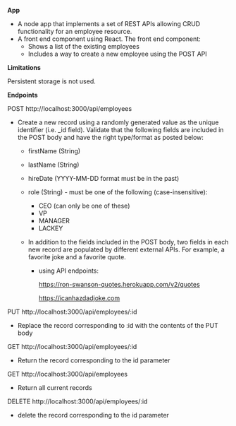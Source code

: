 **App**

- A node app that implements a set of REST APIs allowing CRUD functionality for an employee resource.
- A front end component using React. The front end component:
  - Shows a list of the existing employees
  - Includes a way to create a new employee using the POST API

**Limitations**

Persistent storage is not used.

**Endpoints**

POST http://localhost:3000/api/employees

- Create a new record using a randomly generated value as the unique identifier (i.e. _id field).  Validate that the following fields are included in the POST body and have the right type/format as posted below:
    - firstName (String)
    - lastName (String)
    - hireDate (YYYY-MM-DD format must be in the past)
    - role (String) - must be one of the following (case-insensitive):
        - CEO (can only be one of these)
        - VP
        - MANAGER
        - LACKEY

    - In addition to the fields included in the POST body, two fields in each new record are populated by different external APIs.  For example, a favorite joke and a favorite quote.
        - using API endpoints:

            https://ron-swanson-quotes.herokuapp.com/v2/quotes

            https://icanhazdadjoke.com

PUT http://localhost:3000/api/employees/:id

- Replace the record corresponding to :id with the contents of the PUT body


GET http://localhost:3000/api/employees/:id

- Return the record corresponding to the id parameter


GET http://localhost:3000/api/employees

- Return all current records


DELETE http://localhost:3000/api/employees/:id

- delete the record corresponding to the id parameter



